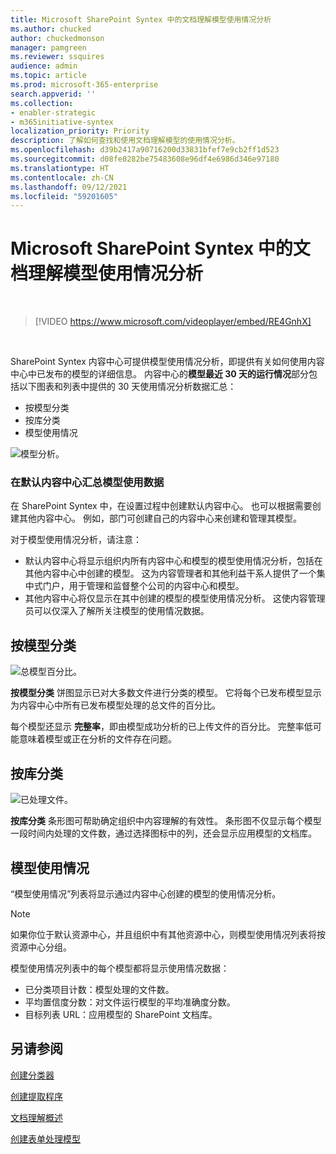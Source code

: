 ```yaml
---
title: Microsoft SharePoint Syntex 中的文档理解模型使用情况分析
ms.author: chucked
author: chuckedmonson
manager: pamgreen
ms.reviewer: ssquires
audience: admin
ms.topic: article
ms.prod: microsoft-365-enterprise
search.appverid: ''
ms.collection:
- enabler-strategic
- m365initiative-syntex
localization_priority: Priority
description: 了解如何查找和使用文档理解模型的使用情况分析。
ms.openlocfilehash: d39b2417a90716200d33831bfef7e9cb2ff1d523
ms.sourcegitcommit: d08fe0282be75483608e96df4e6986d346e97180
ms.translationtype: HT
ms.contentlocale: zh-CN
ms.lasthandoff: 09/12/2021
ms.locfileid: "59201605"
---
```

# <a name="document-understanding-model-usage-analytics-in-microsoft-sharepoint-syntex"></a>Microsoft SharePoint Syntex 中的文档理解模型使用情况分析

</br>

> [!VIDEO https://www.microsoft.com/videoplayer/embed/RE4GnhX]  

</br>


SharePoint Syntex 内容中心可提供模型使用情况分析，即提供有关如何使用内容中心中已发布的模型的详细信息。 内容中心的<b>模型最近 30 天的运行情况</b>部分包括以下图表和列表中提供的 30 天使用情况分析数据汇总：

- 按模型分类
- 按库分类
- 模型使用情况 

 ![模型分析。](../media/content-understanding/model-analytics.png) </br>

### <a name="roll-up-of-model-usage-data-in-the-default-content-center"></a>在默认内容中心汇总模型使用数据

在 SharePoint Syntex 中，在设置过程中创建默认内容中心。 也可以根据需要创建其他内容中心。 例如，部门可创建自己的内容中心来创建和管理其模型。 

对于模型使用情况分析，请注意：

- 默认内容中心将显示组织内所有内容中心和模型的模型使用情况分析，包括在其他内容中心中创建的模型。 这为内容管理者和其他利益干系人提供了一个集中式门户，用于管理和监督整个公司的内容中心和模型。  
- 其他内容中心将仅显示在其中创建的模型的模型使用情况分析。 这使内容管理员可以仅深入了解所关注模型的使用情况数据。


## <a name="classification-by-model"></a>按模型分类

   ![总模型百分比。](../media/content-understanding/total-model-percentage.png) </br>

**按模型分类** 饼图显示已对大多数文件进行分类的模型。 它将每个已发布模型显示为内容中心中所有已发布模型处理的总文件的百分比。

每个模型还显示 **完整率**，即由模型成功分析的已上传文件的百分比。 完整率低可能意味着模型或正在分析的文件存在问题。

## <a name="classification-by-library"></a>按库分类

   ![已处理文件。](../media/content-understanding/files-processed-over-time.png) </br>

**按库分类** 条形图可帮助确定组织中内容理解的有效性。  条形图不仅显示每个模型一段时间内处理的文件数，通过选择图标中的列，还会显示应用模型的文档库。


## <a name="model-usage"></a>模型使用情况

“模型使用情况”列表将显示通过内容中心创建的模型的使用情况分析。  

> [!NOTE]
> 如果你位于默认资源中心，并且组织中有其他资源中心，则模型使用情况列表将按资源中心分组。

模型使用情况列表中的每个模型都将显示使用情况数据：

- 已分类项目计数：模型处理的文件数。
- 平均置信度分数：对文件运行模型的平均准确度分数。
- 目标列表 URL：应用模型的 SharePoint 文档库。



## <a name="see-also"></a>另请参阅
[创建分类器](create-a-classifier.md)

[创建提取程序](create-an-extractor.md)

[文档理解概述](document-understanding-overview.md)

[创建表单处理模型](create-a-form-processing-model.md)  
